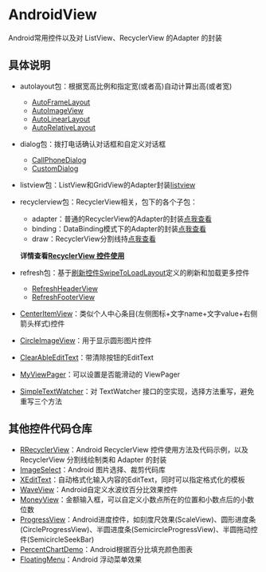# AndroidView
Android常用控件以及对 ListView、RecyclerView 的Adapter 的封装

## 具体说明

* autolayout包：根据宽高比例和指定宽(或者高)自动计算出高(或者宽)
    * [AutoFrameLayout](https://github.com/itrenjunhua/AndroidView/blob/master/android_view/src/main/java/com/renj/view/autolayout/AutoFrameLayout.java)
    * [AutoImageView](https://github.com/itrenjunhua/AndroidView/blob/master/android_view/src/main/java/com/renj/view/autolayout/AutoImageView.java)
    * [AutoLinearLayout](https://github.com/itrenjunhua/AndroidView/blob/master/android_view/src/main/java/com/renj/view/autolayout/AutoLinearLayout.java)
    * [AutoRelativeLayout](https://github.com/itrenjunhua/AndroidView/blob/master/android_view/src/main/java/com/renj/view/autolayout/AutoRelativeLayout.java)

* dialog包：拨打电话确认对话框和自定义对话框
    * [CallPhoneDialog](https://github.com/itrenjunhua/AndroidView/blob/master/android_view/src/main/java/com/renj/view/dialog/CallPhoneDialog.java)
    * [CustomDialog](https://github.com/itrenjunhua/AndroidView/blob/master/android_view/src/main/java/com/renj/view/dialog/CustomDialog.java)

* listview包：ListView和GridView的Adapter封装[listview](https://github.com/itrenjunhua/AndroidView/tree/master/android_view/src/main/java/com/renj/view/listview)

* recyclerview包：RecyclerView相关，包下的各个子包：
    * adapter：普通的RecyclerView的Adapter的封装[点我查看](https://github.com/itrenjunhua/AndroidView/tree/master/android_view/src/main/java/com/renj/view/recyclerview/adapter)
    * binding：DataBinding模式下的Adapter的封装[点我查看](https://github.com/itrenjunhua/AndroidView/tree/master/android_view/src/main/java/com/renj/view/recyclerview/binding)
    * draw：RecyclerView分割线持[点我查看](https://github.com/itrenjunhua/AndroidView/tree/master/android_view/src/main/java/com/renj/view/recyclerview/draw)

    **详情查看[RecyclerView 控件使用](https://github.com/itrenjunhua/RRecyclerView)**

* refresh包：基于[刷新控件SwipeToLoadLayout]( https://github.com/Aspsine/SwipeToLoadLayout)定义的刷新和加载更多控件
    * [RefreshHeaderView](https://github.com/itrenjunhua/AndroidView/blob/master/android_view/src/main/java/com/renj/view/refresh/RefreshHeaderView.java)
    * [RefreshFooterView](https://github.com/itrenjunhua/AndroidView/blob/master/android_view/src/main/java/com/renj/view/refresh/RefreshFooterView.java)

* [CenterItemView](https://github.com/itrenjunhua/AndroidView/blob/master/android_view/src/main/java/com/renj/view/CenterItemView.java)：类似个人中心条目(左侧图标+文字name+文字value+右侧箭头样式)控件
* [CircleImageView](https://github.com/itrenjunhua/AndroidView/blob/master/android_view/src/main/java/com/renj/view/CircleImageView.java)：用于显示圆形图片控件
* [ClearAbleEditText](https://github.com/itrenjunhua/AndroidView/blob/master/android_view/src/main/java/com/renj/view/ClearAbleEditText.java)：带清除按钮的EditText
* [MyViewPager](https://github.com/itrenjunhua/AndroidView/blob/master/android_view/src/main/java/com/renj/view/MyViewPager.java)：可以设置是否能滑动的 ViewPager
* [SimpleTextWatcher](https://github.com/itrenjunhua/AndroidView/blob/master/android_view/src/main/java/com/renj/view/SimpleTextWatcher.java)：对 TextWatcher 接口的空实现，选择方法重写，避免重写三个方法

## 其他控件代码仓库

* [RRecyclerView](https://github.com/itrenjunhua/RRecyclerView)：Android RecyclerView 控件使用方法及代码示例，以及 RecyclerView 分割线绘制类和 Adapter 的封装
* [ImageSelect](https://github.com/itrenjunhua/ImageSelect)：Android 图片选择、裁剪代码库
* [XEditText](https://github.com/itrenjunhua/XEditText)：自动格式化输入内容的EditText，同时可以指定格式化的模板
* [WaveView](https://github.com/itrenjunhua/WaveView)：Android自定义水波纹百分比效果控件
* [MoneyView](https://github.com/itrenjunhua/MoneyView)：金额输入框，可以自定义小数点所在的位置和小数点后的小数位数
* [ProgressView](https://github.com/itrenjunhua/ProgressView)：Android进度控件，如刻度尺效果(ScaleView)、圆形进度条(CircleProgressView)、半圆进度条(SemicircleProgressView)、半圆拖动控件(SemicircleSeekBar)
* [PercentChartDemo](https://github.com/itrenjunhua/PercentChartDemo)：Android根据百分比填充颜色图表
* [FloatingMenu](https://github.com/itrenjunhua/FloatingMenu)：Android 浮动菜单效果
